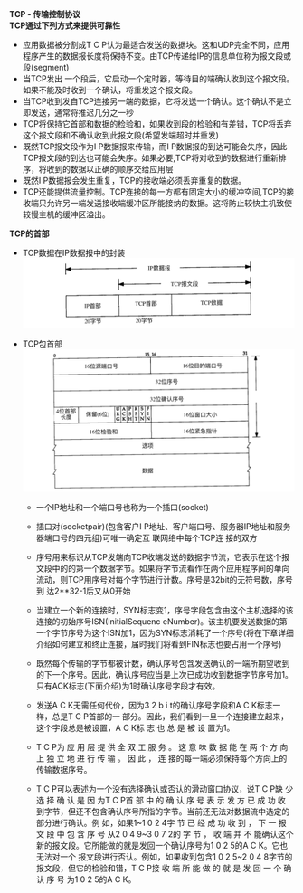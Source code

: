 **TCP - 传输控制协议**  
**TCP通过下列方式来提供可靠性**

* 应用数据被分割成T C P认为最适合发送的数据块。这和UDP完全不同，应用程序产生的数据报长度将保持不变。由TCP传递给IP的信息单位称为报文段或段\(segment\)
* 当TCP发出 一个段后，它启动一个定时器，等待目的端确认收到这个报文段。如果不能及时收到一个确认，将重发这个报文段。
* 当TCP收到发自TCP连接另一端的数据，它将发送一个确认。这个确认不是立即发送，通常将推迟几分之一秒
* TCP将保持它首部和数据的检验和，如果收到段的检验和有差错，TCP将丢弃这个报文段和不确认收到此报文段\(希望发端超时并重发\)
* 既然TCP报文段作为I P数据报来传输，而I P数据报的到达可能会失序，因此TCP报文段的到达也可能会失序。如果必要,TCP将对收到的数据进行重新排序，将收到的数据以正确的顺序交给应用层
* 既然I P数据报会发生重复，TCP的接收端必须丢弃重复的数据。
* TCP还能提供流量控制。TCP连接的每一方都有固定大小的缓冲空间,TCP的接收端只允许另一端发送接收端缓冲区所能接纳的数据。这将防止较快主机致使较慢主机的缓冲区溢出。  

**TCP的首部**

* TCP数据在IP数据报中的封装  
  ![](/tcp_ip/images/tcp01.jpeg)

* TCP包首部![](/tcp_ip/images/tcp02.png)

  * 一个IP地址和一个端口号也称为一个插口\(socket\)

  * 插口对\(socketpair\)\(包含客户I P地址、客户端口号、服务器IP地址和服务器端口号的四元组\)可唯一确定互 联网络中每个TCP连 接的双方

  * 序号用来标识从TCP发端向TCP收端发送的数据字节流，它表示在这个报文段中的的第一个数据字节。如果将字节流看作在两个应用程序间的单向流动，则TCP用序号对每个字节进行计数。序号是32bit的无符号数，序号到 达2\*\*32-1后又从0开始

  * 当建立一个新的连接时，SYN标志变1，序号字段包含由这个主机选择的该连接的初始序号ISN\(InitialSequenc eNumber\)。该主机要发送数据的第一个字节序号为这个ISN加1，因为SYN标志消耗了一个序号\(将在下章详细介绍如何建立和终止连接，届时我们将看到FIN标志也要占用一个序号\)

  * 既然每个传输的字节都被计数，确认序号包含发送确认的一端所期望收到的下一个序号。因此，确认序号应当是上次已成功收到数据字节序号加1。只有ACK标志\(下面介绍\)为1时确认序号字段才有效。

  * 发送A C K无需任何代价，因为3 2 b i t的确认序号字段和A C K标志一样，总是T C P首部的一 部分。因此，我们看到一旦一个连接建立起来，这个字段总是被设置，A C K标 志 也 总 是 被 设 置为1。

  * T C P为 应 用 层 提 供 全 双 工 服 务 。 这 意 味 数 据 能 在 两 个 方 向 上 独 立 地 进 行 传 输 。 因 此 ， 连 接的每一端必须保持每个方向上的传输数据序号。

  * T C P可以表述为一个没有选择确认或否认的滑动窗口协议，说T C P缺 少 选 择 确 认 是 因 为T C P首 部 中 的 确 认 序 号 表 示 发 方 已 成 功 收 到字节，但还不包含确认序号所指的字节。当前还无法对数据流中选定的部分进行确认。例 如，如果1~1 0 2 4字 节 已 经 成 功 收 到 ， 下 一 报 文 段 中 包 含 序 号 从2 0 4 9~3 0 7 2的 字 节 ， 收 端 并 不 能确认这个新的报文段。它所能做的就是发回一个确认序号为1 0 2 5的A C K。它也无法对一个 报文段进行否认。例如，如果收到包含1 0 2 5~2 0 4 8字节的报文段，但它的检验和错，T C P接 收 端 所 能 做 的 就 是 发 回 一 个 确 认 序 号 为1 0 2 5的A C K。



